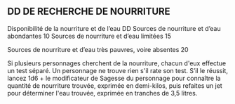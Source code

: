 ## DD DE RECHERCHE DE NOURRITURE


Disponibilité de la nourriture et de l’eau DD
Sources de nourriture et d’eau abondantes 10
Sources de nourriture et d’eau limitées 15

Sources de nourriture et d’eau très pauvres, voire absentes 20

Si plusieurs personnages cherchent de la nourriture,
chacun d'eux effectue un test séparé. Un personnage ne
trouve rien s'il rate son test. S’il le réussit, lancez 1d6 + le
modificateur de Sagesse du personnage pour connaître la
quantité de nourriture trouvée, exprimée en demi-kilos, puis
refaites un jet pour déterminer l'eau trouvée, exprimée en
tranches de 3,5 litres.
